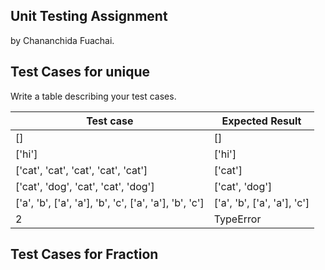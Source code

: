 ## Unit Testing Assignment

by Chananchida Fuachai.


## Test Cases for unique

Write a table describing your test cases.

| Test case              |  Expected Result    |
|------------------------|---------------------|
| []             |  []        |
| ['hi']               |  ['hi']  |
| ['cat', 'cat', 'cat', 'cat', 'cat']    |  ['cat']   |
| ['cat', 'dog', 'cat', 'cat', 'dog'] | ['cat', 'dog']  |
| ['a', 'b', ['a', 'a'], 'b', 'c', ['a', 'a'], 'b', 'c'] | ['a', 'b', ['a', 'a'], 'c'] |
| 2  |  TypeError       |


## Test Cases for Fraction
